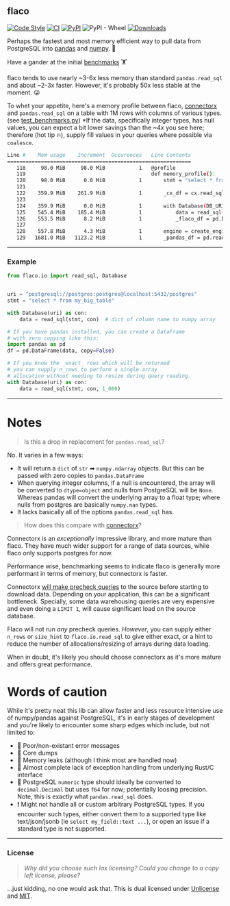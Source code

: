 ## flaco

[![Code Style](https://img.shields.io/badge/code%20style-black-000000.svg)](https://github.com/python/black)
[![CI](https://github.com/milesgranger/flaco/actions/workflows/CI.yml/badge.svg?branch=master)](https://github.com/milesgranger/flaco/actions/workflows/CI.yml)
[![PyPI](https://img.shields.io/pypi/v/flaco.svg)](https://pypi.org/project/flaco)
![PyPI - Wheel](https://img.shields.io/pypi/wheel/flaco)
[![Downloads](https://pepy.tech/badge/flaco/month)](https://pepy.tech/project/flaco)

Perhaps the fastest and most memory efficient way to
pull data from PostgreSQL into [pandas](https://pandas.pydata.org/) 
and [numpy](https://numpy.org/doc/stable/index.html). 🚀

Have a gander at the initial [benchmarks](./benchmarks) 🏋

flaco tends to use nearly ~3-6x less memory than standard `pandas.read_sql` 
and about ~2-3x faster. However, it's probably 50x less stable at the moment. 😜

To whet your appetite, here's a memory profile between flaco, [connectorx](https://github.com/sfu-db/connector-x) 
and `pandas.read_sql` on a table with 1M rows with columns of various types. 
(see [test_benchmarks.py](benchmarks/test_benchmarks.py)) *If the data, 
specifically integer types, has null values, you can expect a bit lower savings than the ~4x 
you see here; therefore (hot tip 🔥), supply fill values in your queries where possible via `coalesce`.

```bash
Line #    Mem usage    Increment  Occurences   Line Contents
============================================================
   118     98.0 MiB     98.0 MiB           1   @profile
   119                                         def memory_profile():
   120     98.0 MiB      0.0 MiB           1       stmt = "select * from test_table"
   121                                         
   122    359.9 MiB    261.9 MiB           1       _cx_df = cx.read_sql(DB_URI, stmt, return_type="pandas")
   123                                         
   124    359.9 MiB      0.0 MiB           1       with Database(DB_URI) as con:
   125    545.4 MiB    185.4 MiB           1           data = read_sql(stmt, con)
   126    553.5 MiB      8.2 MiB           1           _flaco_df = pd.DataFrame(data, copy=False)
   127                                         
   128    557.8 MiB      4.3 MiB           1       engine = create_engine(DB_URI)
   129   1681.0 MiB   1123.2 MiB           1       _pandas_df = pd.read_sql(stmt, engine)
```

---

### Example

```python
from flaco.io import read_sql, Database


uri = "postgresql://postgres:postgres@localhost:5432/postgres"
stmt = "select * from my_big_table"

with Database(uri) as con:
    data = read_sql(stmt, con)  # dict of column name to numpy array

# If you have pandas installed, you can create a DataFrame
# with zero copying like this:
import pandas as pd
df = pd.DataFrame(data, copy=False)

# If you know the _exact_ rows which will be returned
# you can supply n_rows to perform a single array 
# allocation without needing to resize during query reading.
with Database(uri) as con:
    data = read_sql(stmt, con, 1_000)
```

---

# Notes

> Is this a drop in replacement for `pandas.read_sql`?

No. It varies in a few ways:
- It will return a `dict` of `str` ➡ `numpy.ndarray` objects. But this 
  can be passed with zero copies to  `pandas.DataFrame`
- When querying integer columns, if a null is encountered, the array will be 
  converted to `dtype=object` and nulls from PostgreSQL will be `None`. 
  Whereas pandas will convert the underlying array to a float type; where nulls
  from postgres are basically `numpy.nan` types.
- It lacks basically all of the options `pandas.read_sql` has.


> How does this compare with [connectorx](https://github.com/sfu-db/connector-x)?

Connectorx is an _exceptionally_ impressive library, and more mature than flaco. 
They have much wider support for a range of data sources, while flaco only 
supports postgres for now.

Performance wise, benchmarking seems to indicate flaco is generally more performant
in terms of memory, but connectorx is faster.

Connectorx [will make precheck queries](https://github.com/sfu-db/connector-x#how-does-connectorx-download-the-data)
to the source before starting to download data. Depending on your application,
this can be a significant bottleneck. Specially, some data warehousing queries
are very expensive and even doing  a `LIMIT 1`, will cause significant load on
the source database.

Flaco will not run _any_ precheck queries. _However_, you can supply either
`n_rows` or `size_hint` to `flaco.io.read_sql` to give either exact, or a
hint to reduce the number of allocations/resizing of arrays during data loading.

When in doubt, it's likely you should choose connectorx as it's more mature and
offers great performance.

# Words of caution

While it's pretty neat this lib can allow faster and less resource
intensive use of numpy/pandas against PostgreSQL, it's in early 
stages of development and you're likely to encounter some sharp edges
which include, but not limited to:

- 📝 Poor/non-existant error messages
- 💩 Core dumps
- 🚰 Memory leaks (although I think most are handled now)
- 🦖 Almost complete lack of exception handling from underlying Rust/C interface
- 📍 PostgreSQL `numeric` type should ideally be converted to `decimal.Decimal`
     but uses `f64` for now; potentially loosing precision. Note, this
     is exactly what `pandas.read_sql` does. 
- ❗ Might not handle all or custom arbitrary PostgreSQL types. If you encounter
   such types, either convert them to a supported type like text/json/jsonb 
   (ie `select my_field::text ...`), or open an issue if a standard type is not 
   supported.

---

### License

> _Why did you choose such lax licensing? Could you change to a copy left license, please?_

...just kidding, no one would ask that. This is dual licensed under 
[Unlicense](LICENSE) and [MIT](LICENSE-MIT). 